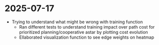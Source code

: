# 2025-07-17

- Trying to understand what might be wrong with training function
    - Ran different tests to understand training impact over path cost for prioritized planning/cooperative astar by plotting cost evolution
    - Ellaborated visualization function to see edge weights on heatmap